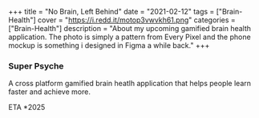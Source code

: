 +++
title = "No Brain, Left Behind"
date = "2021-02-12"
tags = ["Brain-Health"]
cover = "https://i.redd.it/motop3vwvkh61.png"
categories = ["Brain-Health"]
description = "About my upcoming gamified brain health application. The photo is simply a pattern from Every Pixel and the phone mockup is something i designed in Figma a while back."
+++

### Super Psyche

A cross platform gamified brain heatlh application that helps people learn faster and achieve more. 

ETA *2025
